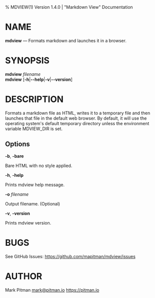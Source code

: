 % MDVIEW(1) Version 1.4.0 | "Markdown View" Documentation

# NAME

**mdview** — Formats markdown and launches it in a browser.

# SYNOPSIS

**mdview** _filename_  
**mdview** \[**-h**|**--help**|**-v**|**--version**]

# DESCRIPTION

Formats a markdown file as HTML, writes it to a temporary file and
then launches that file in the default web browser. By default, it will
use the operating system's default temporary directory unless the
environment variable MDVIEW_DIR is set.

## Options

**-b**, **-bare**

Bare HTML with no style applied.

**-h**, **-help**

Prints mdview help message.

**-o** _filename_

Output filename. (Optional)

**-v**, **-version**

Prints mdview version.

# BUGS

See GitHub Issues: <https://github.com/mapitman/mdview/issues>

# AUTHOR

Mark Pitman <mark@pitman.io> <https://pitman.io>
